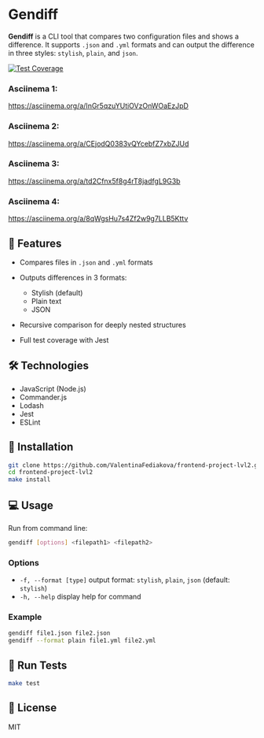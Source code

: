 # Gendiff

**Gendiff** is a CLI tool that compares two configuration files and shows a difference.
It supports `.json` and `.yml` formats and can output the difference in three styles: `stylish`, `plain`, and `json`.

[![Test Coverage](https://api.codeclimate.com/v1/badges/2a697c3d1afb290f45bc/test_coverage)](https://codeclimate.com/github/ValentinaFediakova/frontend-project-lvl2/test_coverage)

### Asciinema 1:

https://asciinema.org/a/InGr5qzuYUtiOVzOnWOaEzJpD

### Asciinema 2:

https://asciinema.org/a/CEjodQ0383vQYcebfZ7xbZJUd

### Asciinema 3:

https://asciinema.org/a/td2Cfnx5f8g4rT8jadfgL9G3b

### Asciinema 4:

https://asciinema.org/a/8qWgsHu7s4Zf2w9g7LLB5Kttv

## 📆 Features

- Compares files in `.json` and `.yml` formats
- Outputs differences in 3 formats:

  - Stylish (default)
  - Plain text
  - JSON

- Recursive comparison for deeply nested structures
- Full test coverage with Jest

## 🛠️ Technologies

- JavaScript (Node.js)
- Commander.js
- Lodash
- Jest
- ESLint

## 🚀 Installation

```bash
git clone https://github.com/ValentinaFediakova/frontend-project-lvl2.git
cd frontend-project-lvl2
make install
```

## 💻 Usage

Run from command line:

```bash
gendiff [options] <filepath1> <filepath2>
```

### Options

- `-f, --format [type]` output format: `stylish`, `plain`, `json` (default: `stylish`)
- `-h, --help` display help for command

### Example

```bash
gendiff file1.json file2.json
gendiff --format plain file1.yml file2.yml
```

## 🧪 Run Tests

```bash
make test
```

## 📄 License

MIT
